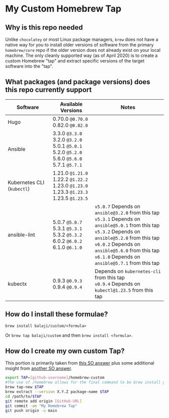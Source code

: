 # My Custom Homebrew Tap

## Why is this repo needed

Unlike `chocolatey` or most Linux package managers, `brew` does not have a native way for you to install older versions of software from the primary `homebrew/core` repo if the older version does not already exist on your local machine. The only cleanly supported way (as of April 2020) is to create a custom Homebrew "tap" and extract specific versions of the target software into the "tap".

## What packages (and package versions) does this repo currently support

|Software|Available Versions|Notes|
|--------|------------------|-----|
|Hugo| 0.70.0 `@0.70.0` <br> 0.82.0 `@0.82.0`||
|Ansible|3.3.0 `@3.3.0` <br> 3.2.0 `@3.2.0` <br> 5.0.1 `@5.0.1` <br> 5.2.0 `@5.2.0` <br> 5.6.0 `@5.6.0` 5.7.1 `@5.7.1`||
|Kubernetes CLI (`kubectl`)|1.21.0 `@1.21.0` <br> 1.22.2 `@1.22.2` <br> 1.23.0 `@1.23.0` <br> 1.23.3 `@1.23.3` <br> 1.23.5 `@1.23.5`||
|ansible-lint|5.0.7 `@5.0.7` <br> 5.3.1 `@5.3.1` <br> 5.3.2 `@5.3.2` <br> 6.0.2 `@6.0.2` <br> 6.1.0 `@6.1.0`|`v5.0.7` Depends on `ansible@3.2.0` from this tap <br> `v5.3.1` Depends on `ansible@5.0.1` from this tap <br> `v5.3.2` Depends on `ansible@5.2.0` from this tap <br> `v6.0.2` Depends on `ansible@5.6.0` from this tap <br> `v6.1.0` Depends on `ansible@5.7.1` from this tap|
|kubectx|0.9.3 `@0.9.3` <br> 0.9.4 `@0.9.4`|Depends on `kubernetes-cli` from this tap <br> `v0.9.4` Depends on `kubectl@1.23.5` from this tap|

## How do I install these formulae?

`brew install balaji/custom/<formula>`

Or `brew tap balaji/custom` and then `brew install <formula>`.

## How do I create my own custom Tap?

This portion is primarily taken from [this SO answer](https://stackoverflow.com/a/64125796) plus some additional insight from [another SO answer](https://stackoverflow.com/a/62822638).

``` bash
export TAP=[github-username]/homebrew-custom
#The use of /homebrew allows for the final command to be brew install github-username/custom
brew tap-new $TAP
brew extract --version X.Y.Z package-name $TAP
cd /path/to/$TAP
git remote add origin [GitHub-URL]
git commit -am "My Homebrew Tap"
git push origin -u main
```
